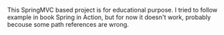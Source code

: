 This SpringMVC based project is for educational purpose.
I tried to follow example in book Spring in Action, 
but for now it doesn't work, probably becouse some path references are wrong.
